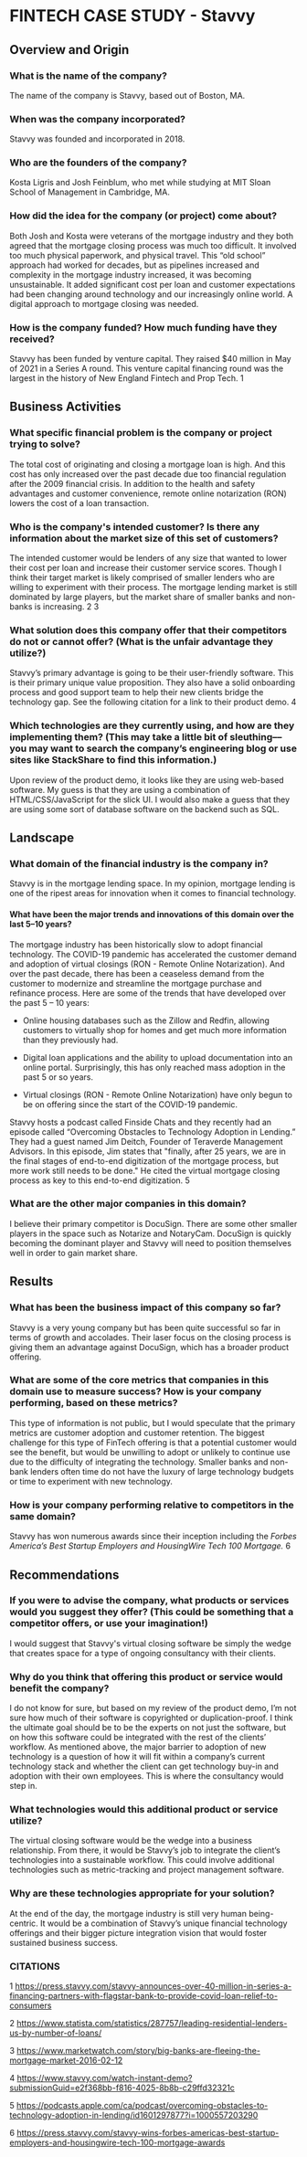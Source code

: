 # **FINTECH CASE STUDY - Stavvy**




## **Overview and Origin**


### **What is the name of the company?**
The name of the company is Stavvy, based out of Boston, MA.  


### **When was the company incorporated?**
Stavvy was founded and incorporated in 2018.	


### **Who are the founders of the company?**
Kosta Ligris and Josh Feinblum, who met while studying at MIT Sloan School of Management in Cambridge, MA.


### **How did the idea for the company (or project) come about?** 
Both Josh and Kosta were veterans of the mortgage industry and they both agreed that the mortgage closing process was much too difficult.  It involved too much physical paperwork, and physical travel. This “old school” approach had worked for decades, but as pipelines increased and complexity in the mortgage industry increased, it was becoming unsustainable.  It added significant cost per loan and customer expectations had been changing around technology and our increasingly online world.  A digital approach to mortgage closing was needed.


### **How is the company funded? How much funding have they received?**
Stavvy has been funded by venture capital.  They raised $40 million in May of 2021 in a Series A round.  This venture capital financing round was the largest in the history of New England Fintech and Prop Tech. 1  




## **Business Activities**


### What specific financial problem is the company or project trying to solve?
The total cost of originating and closing a mortgage loan is high.  And this cost has only increased over the past decade due too financial regulation after the 2009 financial crisis.  In addition to the health and safety advantages and customer convenience, remote online notarization (RON) lowers the cost of a loan transaction.


### Who is the company's intended customer?  Is there any information about the market size of this set of customers?
The intended customer would be lenders of any size that wanted to lower their cost per loan and increase their customer service scores.  Though I think their target market is likely comprised of smaller lenders who are willing to experiment with their process.  The mortgage lending market is still dominated by large players, but the market share of smaller banks and non-banks is increasing. 2 3


### What solution does this company offer that their competitors do not or cannot offer? (What is the unfair advantage they utilize?)
Stavvy’s primary advantage is going to be their user-friendly software.  This is their primary unique value proposition.  They also have a solid onboarding process and good support team to help their new clients bridge the technology gap.  See the following citation for a link to their product demo.  4


### Which technologies are they currently using, and how are they implementing them? (This may take a little bit of sleuthing–– you may want to search the company’s engineering blog or use sites like StackShare to find this information.)
Upon review of the product demo, it looks like they are using web-based software.  My guess is that they are using a combination of HTML/CSS/JavaScript for the slick UI.  I would also make a guess that they are using some sort of database software on the backend such as SQL.




## **Landscape**


### What domain of the financial industry is the company in?
Stavvy is in the mortgage lending space.  In my opinion, mortgage lending is one of the ripest areas for innovation when it comes to financial technology.  


#### What have been the major trends and innovations of this domain over the last 5–10 years?
The mortgage industry has been historically slow to adopt financial technology.  The COVID-19 pandemic has accelerated the customer demand and adoption of virtual closings (RON - Remote Online Notarization).  And over the past decade, there has been a ceaseless demand from the customer to modernize and streamline the mortgage purchase and refinance process.  Here are some of the trends that have developed over the past 5 – 10 years:

* Online housing databases such as the Zillow and Redfin, allowing customers to virtually shop for homes and get much more information than they previously had.

* Digital loan applications and the ability to upload documentation into an online portal. Surprisingly, this has only reached mass adoption in the past 5 or so years.

* Virtual closings (RON - Remote Online Notarization) have only begun to be on offering since the start of the COVID-19 pandemic.

Stavvy hosts a podcast called Finside Chats and they recently had an episode called “Overcoming Obstacles to Technology Adoption in Lending.”  They had a guest named Jim Deitch, Founder of Teraverde Management Advisors.  In this episode, Jim states that "finally, after 25 years, we are in the final stages of end-to-end digitization of the mortgage process, but more work still needs to be done."  He cited the virtual mortgage closing process as key to this end-to-end digitization.  5


### What are the other major companies in this domain?
I believe their primary competitor is DocuSign.  There are some other smaller players in the space such as Notarize and NotaryCam.  DocuSign is quickly becoming the dominant player and Stavvy will need to position themselves well in order to gain market share.




## **Results**


### What has been the business impact of this company so far?
Stavvy is a very young company but has been quite successful so far in terms of growth and accolades.  Their laser focus on the closing process is giving them an advantage against DocuSign, which has a broader product offering.


### What are some of the core metrics that companies in this domain use to measure success? How is your company performing, based on these metrics?
This type of information is not public, but I would speculate that the primary metrics are customer adoption and customer retention.  The biggest challenge for this type of FinTech offering is that a potential customer would see the benefit, but would be unwilling to adopt or unlikely to continue use due to the difficulty of integrating the technology.  Smaller banks and non-bank lenders often time do not have the luxury of large technology budgets or time to experiment with new technology.


### How is your company performing relative to competitors in the same domain?
Stavvy has won numerous awards since their inception including the *Forbes America’s Best Startup Employers and HousingWire Tech 100 Mortgage.*  6 




## **Recommendations**


### If you were to advise the company, what products or services would you suggest they offer? (This could be something that a competitor offers, or use your imagination!)
I would suggest that Stavvy's virtual closing software be simply the wedge that creates space for a type of ongoing consultancy with their clients.  


### Why do you think that offering this product or service would benefit the company?
I do not know for sure, but based on my review of the product demo, I’m not sure how much of their software is copyrighted or duplication-proof.  I think the ultimate goal should be to be the experts on not just the software, but on how this software could be integrated with the rest of the clients’ workflow.  As mentioned above, the major barrier to adoption of new technology is a question of how it will fit within a company’s current technology stack and whether the client can get technology buy-in and adoption with their own employees.  This is where the consultancy would step in.


### What technologies would this additional product or service utilize?
The virtual closing software would be the wedge into a business relationship.  From there, it would be Stavvy’s job to integrate the client’s technologies into a sustainable workflow.  This could involve additional technologies such as metric-tracking and project management software.


### Why are these technologies appropriate for your solution?
At the end of the day, the mortgage industry is still very human being-centric.  It would be a combination of Stavvy’s unique financial technology offerings and their bigger picture integration vision that would foster sustained business success.




### **CITATIONS**

1 https://press.stavvy.com/stavvy-announces-over-40-million-in-series-a-financing-partners-with-flagstar-bank-to-provide-covid-loan-relief-to-consumers

2 https://www.statista.com/statistics/287757/leading-residential-lenders-us-by-number-of-loans/

3 https://www.marketwatch.com/story/big-banks-are-fleeing-the-mortgage-market-2016-02-12

4 https://www.stavvy.com/watch-instant-demo?submissionGuid=e2f368bb-f816-4025-8b8b-c29ffd32321c

5 https://podcasts.apple.com/ca/podcast/overcoming-obstacles-to-technology-adoption-in-lending/id1601297877?i=1000557203290

6 https://press.stavvy.com/stavvy-wins-forbes-americas-best-startup-employers-and-housingwire-tech-100-mortgage-awards